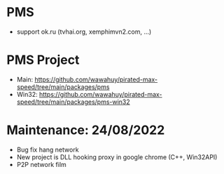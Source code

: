 # PMS
+ support ok.ru (tvhai.org, xemphimvn2.com, ...)

# PMS Project
+ Main: https://github.com/wawahuy/pirated-max-speed/tree/main/packages/pms
+ Win32: https://github.com/wawahuy/pirated-max-speed/tree/main/packages/pms-win32

# Maintenance:  24/08/2022
+ Bug fix hang network
+ New project is DLL hooking proxy in google chrome (C++, Win32API)
+ P2P network film
